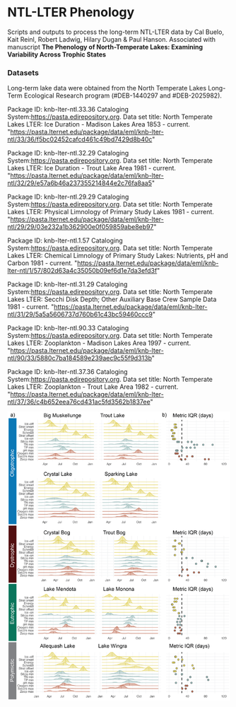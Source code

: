 # NTL-LTER Phenology

Scripts and outputs to process the long-term NTL-LTER data by Cal Buelo, Kait Reinl, Robert Ladwig, Hilary Dugan & Paul Hanson.
Associated with manuscript **The Phenology of North-Temperate Lakes: Examining Variability Across Trophic States**


### Datasets
Long-term lake data were obtained from the North Temperate Lakes Long-Term Ecological Research program (#DEB-1440297 and #DEB-2025982).

Package ID: knb-lter-ntl.33.36 Cataloging System:https://pasta.edirepository.org.
Data set title: North Temperate Lakes LTER: Ice Duration - Madison Lakes Area 1853 - current.
"https://pasta.lternet.edu/package/data/eml/knb-lter-ntl/33/36/f5bc02452cafcd461c49bd7429d8b40c" 

Package ID: knb-lter-ntl.32.29 Cataloging System:https://pasta.edirepository.org.
Data set title: North Temperate Lakes LTER: Ice Duration - Trout Lake Area 1981 - current.
"https://pasta.lternet.edu/package/data/eml/knb-lter-ntl/32/29/e57a6b46a237355214844e2c76fa8aa5" 

Package ID: knb-lter-ntl.29.29 Cataloging System:https://pasta.edirepository.org.
Data set title: North Temperate Lakes LTER: Physical Limnology of Primary Study Lakes 1981 - current.
"https://pasta.lternet.edu/package/data/eml/knb-lter-ntl/29/29/03e232a1b362900e0f059859abe8eb97"

Package ID: knb-lter-ntl.1.57 Cataloging System:https://pasta.edirepository.org.
Data set title: North Temperate Lakes LTER: Chemical Limnology of Primary Study Lakes: Nutrients, pH and Carbon 1981 - current.
"https://pasta.lternet.edu/package/data/eml/knb-lter-ntl/1/57/802d63a4c35050b09ef6d1e7da3efd3f"
  
Package ID: knb-lter-ntl.31.29 Cataloging System:https://pasta.edirepository.org.
Data set title: North Temperate Lakes LTER: Secchi Disk Depth; Other Auxiliary Base Crew Sample Data 1981 - current.
"https://pasta.lternet.edu/package/data/eml/knb-lter-ntl/31/29/5a5a5606737d760b61c43bc59460ccc9" 


Package ID: knb-lter-ntl.90.33 Cataloging System:https://pasta.edirepository.org.
Data set title: North Temperate Lakes LTER: Zooplankton - Madison Lakes Area 1997 - current.
"https://pasta.lternet.edu/package/data/eml/knb-lter-ntl/90/33/5880c7ba184589e239aec9c55f9d313b"

Package ID: knb-lter-ntl.37.36 Cataloging System:https://pasta.edirepository.org.
Data set title: North Temperate Lakes LTER: Zooplankton - Trout Lake Area 1982 - current.
"https://pasta.lternet.edu/package/data/eml/knb-lter-ntl/37/36/c4b652eea76cd431ac5fd3562b1837ee" 

  
![](Figures_manuscript/Figures_AI.png)<!-- -->
